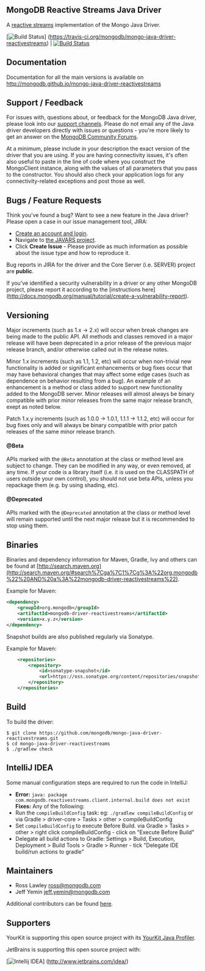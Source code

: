 ## MongoDB Reactive Streams Java Driver ##

A [reactive streams](http://www.reactive-streams.org/) implementation of the Mongo Java Driver.

[![Build Status](https://travis-ci.org/mongodb/mongo-java-driver-reactivestreams.svg?branch=master)]
(https://travis-ci.org/mongodb/mongo-java-driver-reactivestreams)  | [![Build Status](https://jenkins.10gen.com/job/mongo-java-driver-reactivestreams/badge/icon)](https://jenkins.10gen.com/job/mongo-java-driver-reactivestreams/)

## Documentation

Documentation for all the main versions is available on http://mongodb.github.io/mongo-java-driver-reactivestreams

## Support / Feedback

For issues with, questions about, or feedback for the MongoDB Java driver, please look into
our [support channels](https://docs.mongodb.com/manual/support/). Please
do not email any of the Java driver developers directly with issues or
questions - you're more likely to get an answer on the [MongoDB Community Forums](https://community.mongodb.com/tags/c/drivers-odms-connectors/7/java-driver).

At a minimum, please include in your description the exact version of the driver that you are using.  If you are having
connectivity issues, it's often also useful to paste in the line of code where you construct the MongoClient instance,
along with the values of all parameters that you pass to the constructor. You should also check your application logs for
any connectivity-related exceptions and post those as well.

## Bugs / Feature Requests

Think you’ve found a bug? Want to see a new feature in the Java driver? Please open a
case in our issue management tool, JIRA:

- [Create an account and login](https://jira.mongodb.org).
- Navigate to [the JAVARS project](https://jira.mongodb.org/browse/JAVARS).
- Click **Create Issue** - Please provide as much information as possible about the issue type and how to reproduce it.

Bug reports in JIRA for the driver and the Core Server (i.e. SERVER) project are **public**.

If you’ve identified a security vulnerability in a driver or any other
MongoDB project, please report it according to the [instructions here]
(http://docs.mongodb.org/manual/tutorial/create-a-vulnerability-report).

## Versioning

Major increments (such as 1.x -> 2.x) will occur when break changes are being made to the public API.  All methods and
classes removed in a major release will have been deprecated in a prior release of the previous major release branch, and/or otherwise
called out in the release notes.

Minor 1.x increments (such as 1.1, 1.2, etc) will occur when non-trivial new functionality is added or significant enhancements or bug
fixes occur that may have behavioral changes that may affect some edge cases (such as dependence on behavior resulting from a bug). An
example of an enhancement is a method or class added to support new functionality added to the MongoDB server.   Minor releases will
almost always be binary compatible with prior minor releases from the same major release branch, exept as noted below.

Patch 1.x.y increments (such as 1.0.0 -> 1.0.1, 1.1.1 -> 1.1.2, etc) will occur for bug fixes only and will always be binary compatible
with prior patch releases of the same minor release branch.

#### @Beta

APIs marked with the `@Beta` annotation at the class or method level are subject to change. They can be modified in any way, or even
removed, at any time. If your code is a library itself (i.e. it is used on the CLASSPATH of users outside your own control), you should not
use beta APIs, unless you repackage them (e.g. by using shading, etc).

#### @Deprecated

APIs marked with the `@Deprecated` annotation at the class or method level will remain supported until the next major release but it is
recommended to stop using them.

## Binaries

Binaries and dependency information for Maven, Gradle, Ivy and others can be found at
[http://search.maven.org](http://search.maven.org/#search%7Cga%7C1%7Cg%3A%22org.mongodb%22%20AND%20a%3A%22mongodb-driver-reactivestreams%22).

Example for Maven:

```xml
<dependency>
    <groupId>org.mongodb</groupId>
    <artifactId>mongodb-driver-reactivestreams</artifactId>
    <version>x.y.z</version>
</dependency>
```

Snapshot builds are also published regularly via Sonatype.

Example for Maven:

```xml
    <repositories>
        <repository>
            <id>sonatype-snapshot</id>
            <url>https://oss.sonatype.org/content/repositories/snapshots/</url>
        </repository>
    </repositories>
```

## Build

To build the driver:

```
$ git clone https://github.com/mongodb/mongo-java-driver-reactivestreams.git
$ cd mongo-java-driver-reactivestreams
$ ./gradlew check
```

## IntelliJ IDEA

Some manual configuration steps are required to run the code in IntelliJ:

- **Error:** `java: package com.mongodb.reactivestreams.client.internal.build does not exist`<br>
 **Fixes:** Any of the following: <br>
 - Run the `compileBuildConfig` task: eg: `./gradlew compileBuildConfig` or via Gradle > driver-core > Tasks > other > compileBuildConfig
 - Set `compileBuildConfig` to execute Before Build. via Gradle > Tasks > other > right click compileBuildConfig - click on "Execute Before Build" 
 - Delegate all build actions to Gradle: Settings > Build, Execution, Deployment > Build Tools > Gradle > Runner - tick "Delegate IDE build/run actions to gradle"


## Maintainers

* Ross Lawley          ross@mongodb.com
* Jeff Yemin           jeff.yemin@mongodb.com

Additional contributors can be found [here](https://github.com/mongodb/mongo-java-driver-reactivestreams/graphs/contributors).

## Supporters

YourKit is supporting this open source project with its [YourKit Java Profiler](http://www.yourkit.com/java/profiler/index.jsp).

JetBrains is supporting this open source project with:

[![Intellij IDEA](http://www.jetbrains.com/img/logos/logo_intellij_idea.png)]
(http://www.jetbrains.com/idea/)

